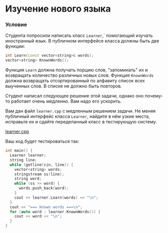 # Изучение нового языка

### Условие

Студента попросили написать класс `Learner`,` помогающий изучать иностранный язык. В публичном интерфейсе класса должны быть две функции:  

```c++
int Learn(const vector<string>& words);
vector<string> KnownWords();
```
Функция `Learn` должна получать порцию слов, "запоминать" их и возвращать количество различных новых слов. Функция `KnownWords` должна возвращать отсортированный по алфавиту список всех выученных слов. В списке не должно быть повторов.

Студент написал следующее решение этой задачи, однако оно почему-то работает очень медленно. Вам надо его ускорить.

Вам дан файл `learner.cpp` с медленным решением задачи. Не меняя публичный интерфейс класса `Learner`, найдите в нём узкие места, исправьте их и сдайте переделанный класс в тестирующую систему.

[learner.cpp](source/learner.cpp)

Ваш код будет тестироваться так:

```c++
int main() {
  Learner learner;
  string line;
  while (getline(cin, line)) {
    vector<string> words;
    stringstream ss(line);
    string word;
    while (ss >> word) {
      words.push_back(word);
    }
    cout << learner.Learn(words) << "\n";
  }
  cout << "=== known words ===\n";
  for (auto word : learner.KnownWords()) {
    cout << word << "\n";
  }
}
```